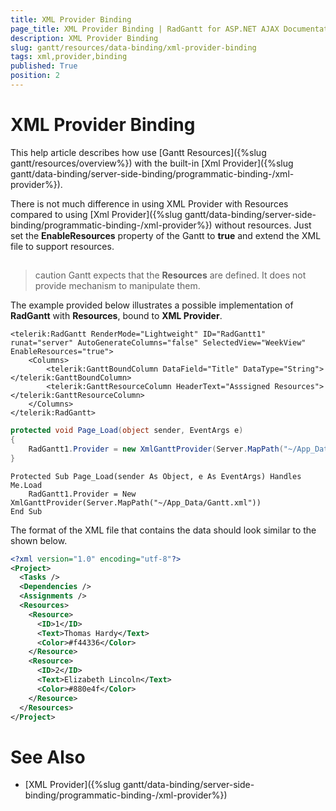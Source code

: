```yaml
---
title: XML Provider Binding
page_title: XML Provider Binding | RadGantt for ASP.NET AJAX Documentation
description: XML Provider Binding
slug: gantt/resources/data-binding/xml-provider-binding
tags: xml,provider,binding
published: True
position: 2
---
```


# XML Provider Binding


This help article describes how use [Gantt Resources]({%slug gantt/resources/overview%}) with the built-in [Xml Provider]({%slug gantt/data-binding/server-side-binding/programmatic-binding-/xml-provider%}).

There is not much difference in using XML Provider with Resources compared to using [Xml Provider]({%slug gantt/data-binding/server-side-binding/programmatic-binding-/xml-provider%}) without resources. Just set the **EnableResources** property of the Gantt to **true** and extend the XML file to support resources.

## 

>caution Gantt expects that the **Resources** are defined. It does not provide mechanism to manipulate them.
>


The example provided below illustrates a possible implementation of **RadGantt** with **Resources**, bound to **XML Provider**.


````ASPNET
<telerik:RadGantt RenderMode="Lightweight" ID="RadGantt1" runat="server" AutoGenerateColumns="false" SelectedView="WeekView" EnableResources="true">
    <Columns>
        <telerik:GanttBoundColumn DataField="Title" DataType="String"></telerik:GanttBoundColumn>
        <telerik:GanttResourceColumn HeaderText="Asssigned Resources"></telerik:GanttResourceColumn>
    </Columns>
</telerik:RadGantt>
````

````C#
protected void Page_Load(object sender, EventArgs e)
{
    RadGantt1.Provider = new XmlGanttProvider(Server.MapPath("~/App_Data/Gantt.xml"));
}
````
````VB.NET
Protected Sub Page_Load(sender As Object, e As EventArgs) Handles Me.Load
    RadGantt1.Provider = New XmlGanttProvider(Server.MapPath("~/App_Data/Gantt.xml"))
End Sub
````

The format of the XML file that contains the data should look similar to the shown below.

````XML
<?xml version="1.0" encoding="utf-8"?>
<Project>
  <Tasks />
  <Dependencies />
  <Assignments />
  <Resources>
    <Resource>
      <ID>1</ID>
      <Text>Thomas Hardy</Text>
      <Color>#f44336</Color>
    </Resource>
    <Resource>
      <ID>2</ID>
      <Text>Elizabeth Lincoln</Text>
      <Color>#880e4f</Color>
    </Resource>
  </Resources>
</Project>
````

# See Also

 * [XML Provider]({%slug gantt/data-binding/server-side-binding/programmatic-binding-/xml-provider%})
